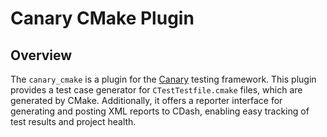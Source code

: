 # Canary CMake Plugin

## Overview

The `canary_cmake` is a plugin for the [Canary](https://github.com/sandialabs/canary) testing framework. This plugin provides a test case generator for `CTestTestfile.cmake` files, which are generated by CMake. Additionally, it offers a reporter interface for generating and posting XML reports to CDash, enabling easy tracking of test results and project health.
